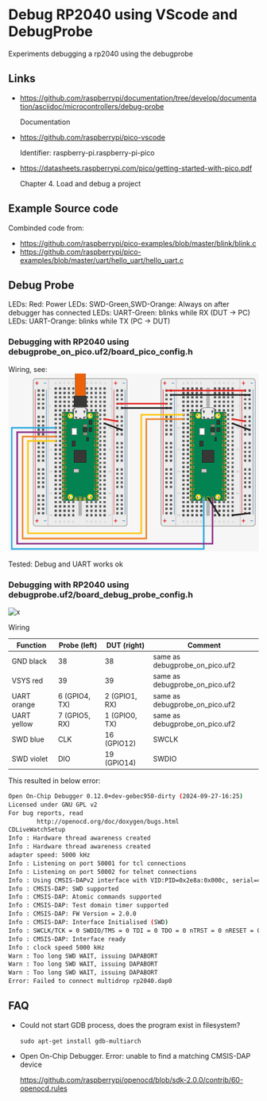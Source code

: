 # Debug RP2040 using VScode and DebugProbe

Experiments debugging a rp2040 using the debugprobe

## Links

* https://github.com/raspberrypi/documentation/tree/develop/documentation/asciidoc/microcontrollers/debug-probe

  Documentation

* https://github.com/raspberrypi/pico-vscode

  Identifier: raspberry-pi.raspberry-pi-pico

* https://datasheets.raspberrypi.com/pico/getting-started-with-pico.pdf

  Chapter 4. Load and debug a project

## Example Source code

Combinded code from:

* https://github.com/raspberrypi/pico-examples/blob/master/blink/blink.c
* https://github.com/raspberrypi/pico-examples/blob/master/uart/hello_uart/hello_uart.c

## Debug Probe

LEDs: Red: Power
LEDs: SWD-Green,SWD-Orange: Always on after debugger has connected
LEDs: UART-Green: blinks while RX (DUT -> PC)
LEDs: UART-Orange: blinks while TX (PC -> DUT)

### Debugging with RP2040 using debugprobe_on_pico.uf2/board_pico_config.h

Wiring, see:
![x](README_images/debugprobe_on_pico.png)

Tested: Debug and UART works ok

### Debugging with RP2040 using debugprobe.uf2/board_debug_probe_config.h

![x](https://docs.micropython.org/en/latest/_images/pico_pinout.png)

Wiring

| Function | Probe (left) | DUT (right) | Comment |
| - | - | - | - |
| GND black | 38 | 38 | same as debugprobe_on_pico.uf2 |
| VSYS red | 39 | 39 | same as debugprobe_on_pico.uf2 |
| UART orange | 6 (GPIO4, TX) | 2 (GPIO1, RX) | same as debugprobe_on_pico.uf2 |
| UART  yellow | 7 (GPIO5, RX) | 1 (GPIO0, TX) | same as debugprobe_on_pico.uf2 |
| SWD blue | CLK | 16 (GPIO12) | SWCLK |
| SWD violet | DIO | 19 (GPIO14) | SWDIO |

This resulted in below error:

```bash
Open On-Chip Debugger 0.12.0+dev-gebec950-dirty (2024-09-27-16:25)
Licensed under GNU GPL v2
For bug reports, read
        http://openocd.org/doc/doxygen/bugs.html
CDLiveWatchSetup
Info : Hardware thread awareness created
Info : Hardware thread awareness created
adapter speed: 5000 kHz
Info : Listening on port 50001 for tcl connections
Info : Listening on port 50002 for telnet connections
Info : Using CMSIS-DAPv2 interface with VID:PID=0x2e8a:0x000c, serial=4250314637373807
Info : CMSIS-DAP: SWD supported
Info : CMSIS-DAP: Atomic commands supported
Info : CMSIS-DAP: Test domain timer supported
Info : CMSIS-DAP: FW Version = 2.0.0
Info : CMSIS-DAP: Interface Initialised (SWD)
Info : SWCLK/TCK = 0 SWDIO/TMS = 0 TDI = 0 TDO = 0 nTRST = 0 nRESET = 0
Info : CMSIS-DAP: Interface ready
Info : clock speed 5000 kHz
Warn : Too long SWD WAIT, issuing DAPABORT
Warn : Too long SWD WAIT, issuing DAPABORT
Warn : Too long SWD WAIT, issuing DAPABORT
Error: Failed to connect multidrop rp2040.dap0
```

## FAQ

* Could not start GDB process, does the program exist in filesystem?

  `sudo apt-get install gdb-multiarch`

* Open On-Chip Debugger. Error: unable to find a matching CMSIS-DAP device

  https://github.com/raspberrypi/openocd/blob/sdk-2.0.0/contrib/60-openocd.rules